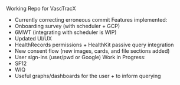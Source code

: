 Working Repo for VascTracX
- Currently correcting erroneous commit
Features implemented:
- Onboarding survey (with scheduler + GCP)
- 6MWT (integrating with scheduler is WIP)
- Updated UI/UX
- HealthRecords permissions + HealthKit passive query integration
- New consent flow (new images, cards, and file sections added)
- User sign-ins (user/pwd or Google)
Work in Progress:
- SF12
- WIQ
- Useful graphs/dashboards for the user + to inform querying
